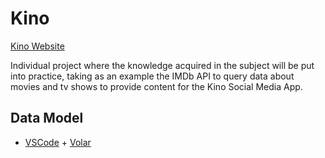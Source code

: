 # Kino

[Kino Website](https://watching-b9991.web.app)

Individual project where the knowledge acquired in the subject will be put into practice, taking as an example the IMDb API to query data about movies and tv shows to provide content for the Kino Social Media App.

## Data Model

- [VSCode](https://code.visualstudio.com/) + [Volar](https://marketplace.visualstudio.com/items?itemName=johnsoncodehk.volar)
